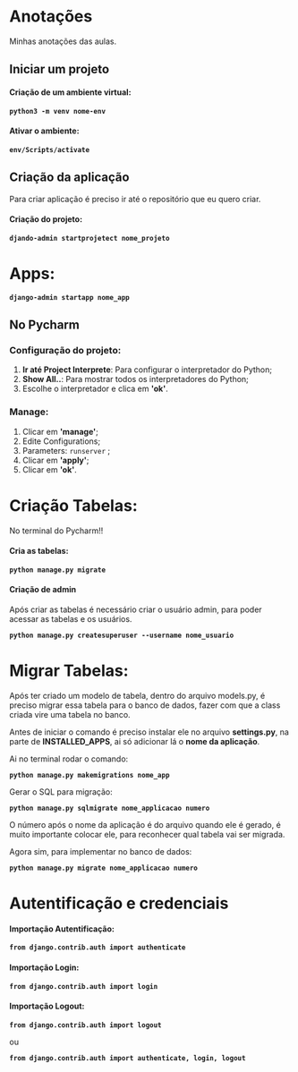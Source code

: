 # Anotações

Minhas anotações das aulas.

## Iniciar um projeto

#### Criação de um ambiente virtual:

**`python3 -m venv nome-env`**

#### Ativar o ambiente:

**`env/Scripts/activate`**

## Criação da aplicação

Para criar aplicação é preciso ir até o repositório que eu quero criar.

#### Criação do projeto:

**`djando-admin startprojetect nome_projeto`**

# Apps:


**`django-admin startapp nome_app`**


## No Pycharm

### Configuração do projeto:

1. **Ir até Project Interprete**: Para configurar o interpretador do Python;
1. **Show All..**: Para mostrar todos os interpretadores do Python;
1. Escolhe o interpretador e clica em **'ok'**.

### Manage:

1. Clicar em **'manage'**;
1. Edite Configurations;
1. Parameters: `runserver` ;
1. Clicar em **'apply'**;
1. Clicar em **'ok'**.

# Criação Tabelas:

No terminal do Pycharm!!

#### Cria as tabelas:

**`python manage.py migrate`**

#### Criação de admin

Após criar as tabelas é necessário criar o usuário admin, para poder acessar as
tabelas e os usuários.

**`python manage.py createsuperuser --username nome_usuario`**


# Migrar Tabelas:

Após ter criado um modelo de tabela, dentro do arquivo models.py, é preciso migrar
essa tabela para o banco de dados, fazer com que a class criada vire uma tabela no banco.

Antes de iniciar o comando é preciso instalar ele no arquivo **settings.py**, na
parte de **INSTALLED_APPS**, ai só adicionar lá o **nome da aplicação**.


Ai no terminal rodar o comando:

**`python manage.py makemigrations nome_app`** 

Gerar o SQL para migração:

**`python manage.py sqlmigrate nome_applicacao numero`**

O número após o nome da aplicação é do arquivo quando ele é gerado, é muito importante
colocar ele, para reconhecer qual tabela vai ser migrada.

Agora sim, para implementar no banco de dados:

**`python manage.py migrate nome_applicacao numero`**

# Autentificação e credenciais

#### Importação Autentificação:

**`from django.contrib.auth import authenticate`**

#### Importação Login:

**`from django.contrib.auth import login`**

#### Importação Logout:

**`from django.contrib.auth import logout`**

ou 

**`from django.contrib.auth import authenticate, login, logout`**


